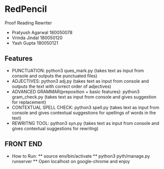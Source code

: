# RedPencil
Proof Reading Rewriter 
* Pratyush Agarwal 180050078
* Vrinda Jindal 180050120
* Yash Gupta 180050121

## Features
* PUNCTUATION: python3 ques_mark.py (takes text as input from console and outputs the punctuated files)
* ADJECTIVES: python3 adj.py (takes text as input from console and outputs the text with correct order of adjectives)
* ADVANCED GRAMMAR(preposition + basic features): python3 gram_check.py (takes text as input from console and gives suggestion for replacement)
* CONTEXTUAL SPELL CHECK: python3 spell.py (takes text as input from console and gives contextual suggestions for spellings of words in the text)
* REWRITNG TOOL: python3 syn.py (takes text as input from console and gives contextual suggestions for rewritng)

## FRONT END
* How to Run:
 ** source env/bin/activate
 ** python3 pyth/manage.py runserver
 ** Open localhost on google-chrome and enjoy
  

